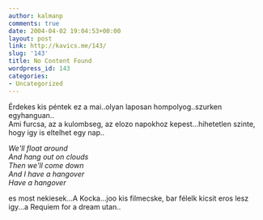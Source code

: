 ```yaml
---
author: kalmanp
comments: true
date: 2004-04-02 19:04:53+00:00
layout: post
link: http://kavics.me/143/
slug: '143'
title: No Content Found
wordpress_id: 143
categories:
- Uncategorized
---
```


Érdekes kis péntek ez a mai..olyan laposan hompolyog..szurken egyhanguan..  
Ami furcsa, az a kulombseg, az elozo napokhoz kepest...hihetetlen szinte, hogy igy is eltelhet egy nap..




_We'll float around  
And hang out on clouds  
Then we'll come down  
And I have a hangover  
Have a hangover_




es most nekiesek...A Kocka...joo kis filmecske, bar félelk kicsit eros lesz igy...a Requiem for a dream utan..  

